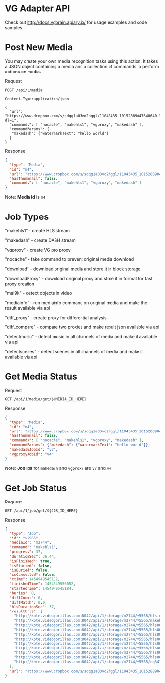 # VG Adapter API
 Check out http://docs.vgbrain.apiary.io/ for usage examples and code samples

# Post New Media

You may create your own media recognition tasks using this action. It takes a JSON object containing a media and a collection of commands to perform actions on media.

Request
```
POST /api/1/media

Content-Type:application/json

{
  "url": "https://www.dropbox.com/s/sdqg1a03vo2hggl/11043435_10152889047648640_3006656993036528196_o.jpg?dl=1",
  "commands": [ "nocache", "makehls1", "vgproxy", "makedash" ],
  "commandParams": {
   "makedash": {"watermarkText": "hello world"}
  }
}
```

Response
```json
{
  "type": "Media",
  "id": "m4",
  "url": "https://www.dropbox.com/s/sdqg1a03vo2hggl/11043435_10152889047648640_3006656993036528196_o.jpg?dl=1",
  "hasThumbnail": false,
  "commands": [ "nocache", "makehls1", "vgproxy", "makedash" ]
}
```

Note: **Media id** is `m4`

# Job Types

"makehls1" - create HLS stream

"makedash" - create DASH stream 

"vgproxy" - create VG pro proxy

"nocache" - fake command to prevent original media download

"download" - download original media and store it in block storage

"downloadProxy" - download original proxy and store it in format for fast proxy creation

"mal9k" - detect objects in video

"mediainfo" - run mediainfo command on original media and make the result available via api 

"diff_proxy" - create proxy for differential analysis 

"diff_compare" - compare two proxies and make result json available via api

"detectmusic" - detect music in all channels of media and make it available via api 

"detectscenes" - detect scenes in all channels of media and make it available via api

# Get Media Status

Request
```
GET /api/1/media/get/${MEDIA_ID_HERE}
```

Response
```json
{
  "type": "Media",
  "id": "m4",
  "url": "https://www.dropbox.com/s/sdqg1a03vo2hggl/11043435_10152889047648640_3006656993036528196_o.jpg?dl=1",
  "hasThumbnail": false,
  "commands": [ "nocache", "makehls1", "vgproxy", "makedash" ],
  "commandParams": {"makedash": {"watermarkText": "hello world"}},
  "makedashJobId": "v7",
  "vgproxyJobId": "v4"
}
```

Note: **Job ids** for `makedash` and `vgproxy`  are `v7` and `v4`

# Get Job Status

Request
```
GET /api/1/job/get/${JOB_ID_HERE}
```

Response
```json
{
  "type": "Job",
  "id": "v5565",
  "mediaId": "m2744",
  "command": "makehls1",
  "progress": 37,
  "durationSec": 36.44,
  "isFinished": true,
  "isStarted": false,
  "isBuried": false,
  "isCancelled": false,
  "ctime": 1454949545112,
  "finishedTime": 1454949556052,
  "startedTime": 1454949545184,
  "buries": 0,
  "diffCount": 0,
  "diffMatch": 0.0,
  "hlsDurationSec": 37,
  "resultUrls": [
    "http://kote.videogorillas.com:8042/api/1/storage/m2744/v5565/hls.m3u8",
    "http://kote.videogorillas.com:8042/api/1/storage/m2744/v5565/makehls1_inchunk_cq34114.js",
    "http://kote.videogorillas.com:8042/api/1/storage/m2744/v5565/hls00003.ts",
    "http://kote.videogorillas.com:8042/api/1/storage/m2744/v5565/hls00002.ts",
    "http://kote.videogorillas.com:8042/api/1/storage/m2744/v5565/hls00000.ts",
    "http://kote.videogorillas.com:8042/api/1/storage/m2744/v5565/hls00001.ts",
    "http://kote.videogorillas.com:8042/api/1/storage/m2744/v5565/hls00005.ts",
    "http://kote.videogorillas.com:8042/api/1/storage/m2744/v5565/hls00004.ts",
    "http://kote.videogorillas.com:8042/api/1/storage/m2744/v5565/hls00006.ts",
    "http://kote.videogorillas.com:8042/api/1/storage/m2744/v5565/hls00007.ts",
    "http://kote.videogorillas.com:8042/api/1/storage/m2744/v5565/cq34114.log"
  ],
  "url": "https://www.dropbox.com/s/sdqg1a03vo2hggl/11043435_10152889047648640_3006656993036528196_o.jpg?dl=1"
}
```
